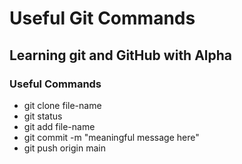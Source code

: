 # Useful Git Commands

## Learning git and GitHub with Alpha

### Useful Commands
- git clone file-name
- git status
- git add file-name
- git commit -m "meaningful message here"
- git push origin main